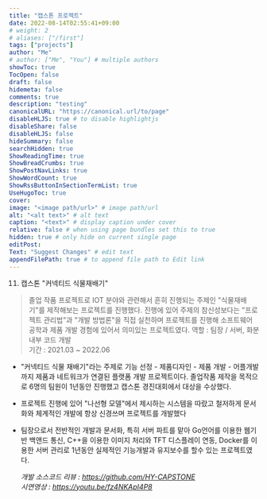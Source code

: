 ```yaml
---
title: "캡스톤 프로젝트"
date: 2022-08-14T02:55:41+09:00
# weight: 2
# aliases: ["/first"]
tags: ["projects"]
author: "Me"
# author: ["Me", "You"] # multiple authors
showToc: true
TocOpen: false
draft: false
hidemeta: false
comments: true
description: "testing"
canonicalURL: "https://canonical.url/to/page"
disableHLJS: true # to disable highlightjs
disableShare: false
disableHLJS: false
hideSummary: false
searchHidden: true
ShowReadingTime: true
ShowBreadCrumbs: true
ShowPostNavLinks: true
ShowWordCount: true
ShowRssButtonInSectionTermList: true
UseHugoToc: true
cover:
image: "<image path/url>" # image path/url
alt: "<alt text>" # alt text
caption: "<text>" # display caption under cover
relative: false # when using page bundles set this to true
hidden: true # only hide on current single page
editPost:
Text: "Suggest Changes" # edit text
appendFilePath: true # to append file path to Edit link
---
```


 11. 캡스톤 "커넥티드 식물재배기"
> 졸업 작품 프로젝트로 IOT 분야와 관련해서 흔히 진행되는 주제인 "식물재배기"를 제작해보는 프로젝트를 진행했다. 진행에 있어 주제의 참신성보다는 "프로젝트 관리법"과 "개발 방법론"을 직접 실천하며 프로젝트를 진행해 소프트웨어 공학과 제품 개발 경험에 있어서 의미있는 프로젝트였다.
> 역할 : 팀장 / 서버, 화분 내부 코드 개발  
> 기간 : 2021.03 ~ 2022.06
- "커넥티드 식물 재배기"라는 주제로 기능 선정 - 제품디자인 - 제품 개발 - 어플개발까지 제품과 네트워크가 연결된 플랫폼 개발 프로젝트이다. 졸업작품 제작을 목적으로 6명의 팀원이 1년동안 진행했고 캡스톤 경진대회에서 대상을 수상했다.
- 프로젝트 진행에 있어 "나선형 모델"에서 제시하는 시스템을 따랐고 철저하게 문서화와 체계적인 개발에 항상 신경쓰며 프로젝트를 개발했다
- 팀장으로서 전반적인 개발과 문서화, 특히 서버 파트를 맡아 Go언어를 이용한 웹기반 백앤드 통신, C++을 이용한 이미지 처리와 TFT 디스플레이 연동, Docker를 이용한 서버 관리로 1년동안 실제적인 기능개발과 유지보수를 할수 있는 프로젝트였다.

  *개발 소스코드 리뷰 : https://github.com/HY-CAPSTONE*  
  *시연영상 : https://youtu.be/fz4NKApI4P8*
